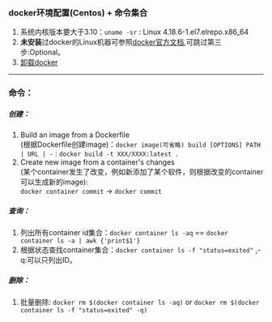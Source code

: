 ### docker环境配置(Centos) + 命令集合
1. 系统内核版本要大于3.10：`uname -sr` : Linux 4.18.6-1.el7.elrepo.x86_64 </br>
2. **未安装**过docker的Linux机器可参照[docker官方文档](https://docs.docker.com/install/linux/docker-ce/centos/#install-docker-ce-1),可跳过第三步:Optional。</br>
3. [卸载docker](https://my.oschina.net/lwenhao/blog/1617108)
---
### 命令：
##### 创建：
1. Build an image from a Dockerfile</br>(根据Dockerfile创建image)：`docker image(可省略) build [OPTIONS] PATH | URL | -` : `docker build -t XXX/XXXX:latest . `
2. Create new image from a container's changes</br>(某个container发生了改变，例如新添加了某个软件，则根据改变的container可以生成新的image):</br>`docker container commit` -> `docker commit`
##### 查询：
1. 列出所有container id集合：`docker container ls -aq` == `docker container ls -a | awk {'print$1'}`
2. 根据状态查找container集合：`docker container ls -f "status=exited"` ,-q:可以只列出ID。
##### 删除：
1. 批量删除: `docker rm $(docker container ls -aq)` or `docker rm $(docker container ls -f "status=exited" -q)`

